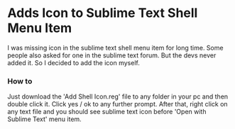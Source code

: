 # Adds Icon to Sublime Text Shell Menu Item

I was missing icon in the sublime text shell menu item for long time. Some people also asked for one in the sublime text forum. But the devs never added it. So I decided to add the icon myself.

### How to

Just download the 'Add Shell Icon.reg' file to any folder in your pc and then double click it. Click yes / ok to any further prompt. After that, right click on any text file and you should see sublime text icon before 'Open with Sublime Text' menu item.

